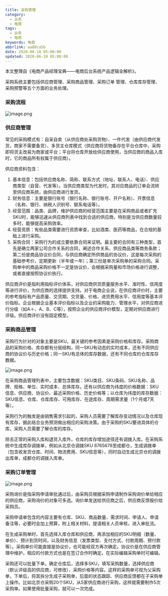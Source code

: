 ```yaml
---
title: 采购管理
category:
  - 业务
  - 电商
tags:
  - 业务
  - 电商
keywords: 电商
abbrlink: aa88ca5b
date: 2020-06-18 05:00:00
updated: 2020-06-18 05:00:00
---
```


本文整理自《电商产品经理宝典——电商后台系统产品逻辑全解析》。

采购系统主要包括供应商管理、采购商品管理、采购订单 管理、仓库库存管理、采购预警等五个方面的业务处理。

### 采购流程

![image.png](cg1.png)

### 供应商管理

常见的采购模式有：自采自卖（从供应商处采购货物）、一件代发（由供应商代发货，商家不需要备货）、多货主仓库模式（供应商将货物备存在平台仓库中，采购即将货主改易为商家或平台；平台将仓库开放给供应商使用，当供应商的商品入库时，它的商品所有权属于供应商）。

供应商资料包含：

1. 基本信息：包括供应商名称、简称、联系方式（地址、联系人、电话）、供应商类型（自营、代发等）。当供应商类型为代发时，其对应商品的订单会流转至供应商系统，由供应商进行发货。
2. 财务信息：主要是银行账号（银行名称、银行账号、开户名称）、开票信息（名称、银行、纳税人识别号、联系电话等）。
3. 经营范围：品类、品牌，维护供应商的经营范围主要是在采购商品或者扩充SKU时，能够迅速从供应商列表中找到合适的供应商，特别是当供应商数量较多时，能够提高采购效率。
4. 经营资质：有些品类需要进行资质审查，比如酒类、医药等商品，在合规的基础上进行采购。
5. 采购合同：采购行为的成立要依靠合同来证明。最主要的合同有三种类型，首先是确立两家公司合作关系的合同，阐述合作关系、供应商品类等商务条款；第二份是商品协议价合同，与供应商确定所供商品的协议价，这是每次采购的基础参考价，定期更新（半年或一年）；第三份是单次采购单的采购合同。采购单中的商品采购价格不一定是协议价，会根据采购量和市场价格进行调整，或者直接按照协议价执行。

供应商评价是指利用指标评价体系，对供应商供货质量服务水平、准时性、信用度等进行评价，为供应商的选择提供支持。对于电商企业说，在供应商评价时，主要的参考指标有产品质量、交货期、交货量、价格、进货费用水平、信用度等基本评价指标。企业根据企业基本评价指标以及企业的采购能力、管理水平，对供应商进行分级（如A＋、A、B、C等），按照企业的供应商评价模型，定期对供应商进行评级。供应商评价没有固定模型。

### 采购商品管理

采购行为针对的对象主要是SKU，最关键的参考因素是采购价格和库存。采购商品的采购价格、库存都有分层结构，同一SKU有动态的实时成本，还有不同供应商的协议价与历史价格；同一SKU有总体的库存数据，还有不同仓库的仓库库存数据。

![image.png](cg2.png)

在采购商品管理列表中，主要包含数据：SKU类目、SKU条码、SKU名称、品牌、规格、单位、实时成本、总体库存。还有以供应商为纬度的价格数据：SKU信息、供应商、协议价、最近采购价格、历史价格等；以仓库为纬度的库存数据：SKU信息、仓库、仓库库存、可用库存、在途库存、周期需求量（1个月或7天等）。

采购行为的触发是由销售需求引起的，采购人员需要了解库存变动情况以及仓库现有库存，据此结合业务预测做出相应的采购决策。由于采购的SKU要进具体的仓库，采购人员需要了解仓库的库存。

除去正常的采购入库和退货入库外，仓库的库存增加途径还有调拨入库。在采购系统中生成库存调拨单，例如从北京仓调拨SKU 8765678至成都仓，生成调拨单（包含收发货仓库、时间、物流费用、SKU信息等），同时自动生成北京仓的调拨出库单，成都仓的调拨入库单。

### 采购订单管理

![image.png](cg3.png)

采购询价是指采购申请审批通过后，由采购员根据采购申请制作采购询价单给相应的供应商，采购询价的对象可多选。询价单发送给供应商之后，供应商反馈报价给采购员。

采购申请单包含的内容主要有仓库、SKU、商品数量、需求时间、申请人、申请备注等，必要时会加上预算，附上相关材料，提请相关人员审核，进入审批流。

在生成采购单时，首先选择入库仓库和供应商，再添加相应的SKU明细（数量、单价）、预计到货时间，以及财务信息（发票类型、支付方式、付款周期、预付款等）。采购单价可能直接是协议价，也可能经双方再次确定。协议价是在供应商管理中维护，相应的付款方式也是在签订合作时确定。在实际编辑采购单时可编辑。

采购还可以批量下单。确定仓库后，选择多SKU，填写采购数量，选择供应商（默认评级高的供应商，可修改）、采购价格等内容。这样的采购单可视为父采购单，下单后，将其拆分生成子采购单，后面的状态跟踪、供应商反馈都在子采购单上操作。比如北京仓采购20个SKU，从5家供应商进行采购，这样就需要制作5次采购单。如果使用批量采购，就可以一次完成。